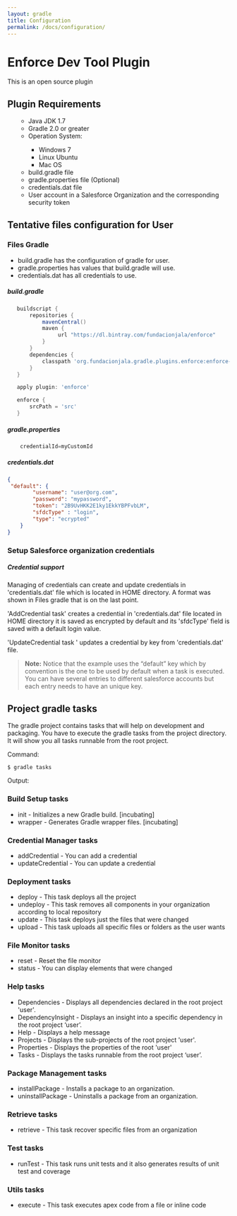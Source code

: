 ```yaml
---
layout: gradle
title: Configuration
permalink: /docs/configuration/
---
```

Enforce Dev Tool Plugin
=============

This is an open source plugin

## Plugin Requirements
<ol>
	<ul>
		<li> Java JDK 1.7</li>
		<li> Gradle 2.0 or greater</li>
	    <li> Operation System:</li>
			<ul>
				<li>Windows 7</li>
				<li>Linux Ubuntu</li>
				<li>Mac OS</li>
			</ul>
		<li> build.gradle file </li>
		<li> gradle.properties file (Optional) </li>
		<li> credentials.dat file </li>
		<li> User account in a Salesforce Organization  and the corresponding  security token </li>
   </ul>
</ol>

## Tentative files configuration for User

### Files Gradle

* build.gradle has the configuration of gradle for user.
* gradle.properties has values that build.gradle will use.
* credentials.dat has all credentials to use.

##### build.gradle
```groovy
   buildscript {
       repositories {
           mavenCentral()
           maven {
                url "https://dl.bintray.com/fundacionjala/enforce"
           }
       }
       dependencies {
           classpath 'org.fundacionjala.gradle.plugins.enforce:enforce-gradle-plugin:1.0.0'
       }
   }

   apply plugin: 'enforce'

   enforce {
       srcPath = 'src'
   }
```

#####  gradle.properties

```groovy
    credentialId=myCustomId
```

#####  credentials.dat

```json
{
 "default": {
        "username": "user@org.com",
        "password": "mypassword",
        "token": "2B9UvHKK2E1ky1EkkYBPFvbLM",
        "sfdcType" : "login",
        "type": "ecrypted"
    }
}
```

<h3> <strong>Setup Salesforce organization credentials </strong></h3>

<div class="note info">
  <h5>Credential support</h5>
  <p>Managing of credentials can create and update credentials in 'credentials.dat' file which is located  in HOME directory. A format was shown in Files gradle that is on the  last point.</p>
  <p>'AddCredential task' creates a credential in 'credentials.dat' file located in HOME directory it is saved as encrypted by default and its 'sfdcType' field is saved with a default login value. </p>
  <p>'UpdateCredential task ' updates a credential by key from 'credentials.dat' file.</p>
</div>

> **Note:** Notice that the example uses the “default” key which by convention is the one to be used by default when a task is executed. You can have several entries to different salesforce accounts but each entry needs to have an unique key.

## Project gradle tasks


The gradle project contains tasks that will help on development and packaging. You have to execute the gradle tasks from the project directory. It will show you all tasks runnable from the root project.

Command:

	$ gradle tasks
	
Output:

### Build Setup tasks

  * init - Initializes a new Gradle build. [incubating]
  * wrapper - Generates Gradle wrapper files. [incubating]

### Credential Manager tasks

   * addCredential - You can add a credential
   * updateCredential - You can update a credential

### Deployment tasks

   * deploy - This task deploys all the project
   * undeploy - This task removes all components in your organization according to local repository
   * update - This task deploys just the files that were changed
   * upload - This task uploads  all specific files or folders as the user wants

### File Monitor tasks

   * reset - Reset the file monitor
   * status - You can display elements that were changed

### Help tasks

   * Dependencies - Displays all dependencies declared in the root project 'user'.
   * DependencyInsight - Displays an insight into a specific dependency in the root project ‘user’.
   * Help - Displays a help message
   * Projects - Displays the sub-projects of the root project 'user'.
   * Properties - Displays the properties of the root  'user'
   * Tasks - Displays the tasks runnable from the root project ‘user’.

### Package Management tasks

   * installPackage - Installs a package to an organization.
   * uninstallPackage - Uninstalls a package from an organization.

### Retrieve tasks

   * retrieve - This task recover specific files from an organization

### Test tasks

   * runTest - This task runs unit tests and it also generates results of unit test and coverage

### Utils tasks

   * execute - This task executes apex code from a file or inline code
